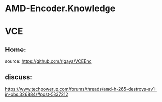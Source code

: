 # AMD-Encoder.Knowledge
# VCE
## Home:
source: https://github.com/rigaya/VCEEnc

## discuss:
https://www.techpowerup.com/forums/threads/amd-h-265-destroys-av1-in-obs.326884/#post-5337212
